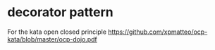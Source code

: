 # decorator pattern

For the kata open closed principle https://github.com/xpmatteo/ocp-kata/blob/master/ocp-dojo.pdf

